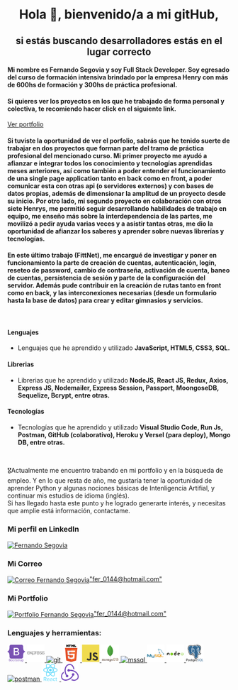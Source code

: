 <h1 align="center">Hola 👋, bienvenido/a a mi gitHub,</h1>

<h2 align="center">si estás buscando desarrolladores estás en el lugar correcto</h2>

<h4>Mi nombre es Fernando Segovia y soy Full Stack Developer. Soy egresado del curso de formación intensiva brindado por la empresa Henry con más de 600hs de formación y 300hs de práctica profesional.</h4>
<h4>Si quieres ver los proyectos en los que he trabajado de forma personal y colectiva,
te recomiendo hacer click en el siguiente link.</h4>
<a href="https://portfolio-fernando-segovia.netlify.app/" target="blank">Ver portfolio</a>
<h4>Si tuviste la oportunidad de ver el porfolio, sabrás que he tenido suerte de trabajar en dos proyectos que forman parte del tramo de práctica profesional del 
mencionado curso. Mi primer proyecto me ayudó a afianzar e integrar todos los 
conocimiento y tecnologías aprendidas meses anteriores, así como también a poder 
entender el funcionamiento de una single page application tanto en back como en front,
a poder comunicar esta con otras api (o servidores externos) y con bases de datos 
propias, además de dimensionar la amplitud de un proyecto desde su inicio. Por otro
lado, mi segundo proyecto en colaboración con otros siete Henrys, me permitió
seguir desarrollando habilidades de trabajo en equipo, me enseño más sobre la 
interdependencia de las partes, me movilizó a pedir ayuda varias veces y a asistir
tantas otras, me dio la oportunidad de afianzar los saberes y aprender sobre nuevas
librerías y tecnologías.</h4>
<h4>En este último trabajo (FittNet), me encargué de investigar y poner en funcionamiento la parte de creación de cuentas, autenticación, login, reseteo de password, cambio de contraseña, activación de cuenta, baneo de cuentas, persistencia de sesión y parte de la configuración del servidor. Además pude contribuir en la creación de rutas tanto en front como en back, y las interconexiones necesarias (desde un formulario hasta la base de datos) para crear y editar gimnasios y servicios.</h4>
</br>

<h4>Lenguajes</h4>

- Lenguajes que he aprendido y utilizado **JavaScript, HTML5, CSS3, SQL.**

<h4>Librerias</h4>

- Librerias que he aprendido y utilizado **NodeJS, React JS, Redux, Axios, Express JS,  Nodemailer, Express Session, Passport, MoongoseDB, Sequelize, Bcrypt, entre otras.**

<h4>Tecnologías</h4>

- Tecnologías que he aprendido y utilizado **Visual Studio Code, Run Js, Postman, GitHub (colaborativo), Heroku y Versel (para deploy), Mongo DB, entre otras.**
</br>

🎖️Actualmente me encuentro trabando en mi portfolio y en la búsqueda de empleo. Y en lo que resta de año, me gustaría tener la oportunidad de aprender Python y algunas nociones básicas de Intenligencia Artifial, y continuar mis estudios de idioma (inglés). 
</br>
Si has llegado hasta este punto y he logrado generarte interés, y necesitas que amplie
está información, contactame.


<h3 align="left">Mi perfil en LinkedIn</h3>
<p align="left">
<a href="https://www.linkedin.com/in/fernando-segovia-dev/" target="blank"><img align="center" src="https://raw.githubusercontent.com/rahuldkjain/github-profile-readme-generator/master/src/images/icons/Social/linked-in-alt.svg" alt="Fernando Segovia" height="30" width="40" /></a>
</p>

<h3 align="left">Mi Correo</h3>
<p align="left">
<a href="mailto:fer_0144@hotmail.com" target="blank"><img align="center" src="https://portal.edu.gva.es/03019007/wp-content/uploads/sites/87/2022/01/Microsoft.png" alt="Correo Fernando Segovia" height="30" width="40" />"fer_0144@hotmail.com"</a>
</p>

<h3 align="left">Mi Portfolio</h3>
<p align="left">
<a href="https://portfolio-fernando-segovia.netlify.app/" target="blank"><img align="center" src="https://miro.medium.com/max/768/1*GsuZUucXLICJqiWuwHjfzQ.png" alt="Portfolio Fernando Segovia" height="30" width="40" />"fer_0144@hotmail.com"</a>
</p>



<p><a></a></p>

<h3 align="left">Lenguajes y herramientas:</h3>
<p align="left"> 
<a href="https://getbootstrap.com" target="_blank" rel="noreferrer"> <img src="https://raw.githubusercontent.com/devicons/devicon/master/icons/bootstrap/bootstrap-plain-wordmark.svg" alt="bootstrap" width="40" height="40"/> </a> 
<a href="https://expressjs.com" target="_blank" rel="noreferrer"> <img src="https://raw.githubusercontent.com/devicons/devicon/master/icons/express/express-original-wordmark.svg" alt="express" width="40" height="40"/> </a> 
<a href="https://git-scm.com/" target="_blank" rel="noreferrer"> <img src="https://www.vectorlogo.zone/logos/git-scm/git-scm-icon.svg" alt="git" width="40" height="40"/> </a> 
<a href="https://www.w3.org/html/" target="_blank" rel="noreferrer"> <img src="https://raw.githubusercontent.com/devicons/devicon/master/icons/html5/html5-original-wordmark.svg" alt="html5" width="40" height="40"/> </a> 
<a href="https://developer.mozilla.org/en-US/docs/Web/JavaScript" target="_blank" rel="noreferrer"> <img src="https://raw.githubusercontent.com/devicons/devicon/master/icons/javascript/javascript-original.svg" alt="javascript" width="40" height="40"/> </a> 
<a href="https://www.mongodb.com/" target="_blank" rel="noreferrer"> <img src="https://raw.githubusercontent.com/devicons/devicon/master/icons/mongodb/mongodb-original-wordmark.svg" alt="mongodb" width="40" height="40"/> </a> 
<a href="https://www.microsoft.com/en-us/sql-server" target="_blank" rel="noreferrer"> <img src="https://www.svgrepo.com/show/303229/microsoft-sql-server-logo.svg" alt="mssql" width="40" height="40"/> </a> 
<a href="https://www.mysql.com/" target="_blank" rel="noreferrer"> <img src="https://raw.githubusercontent.com/devicons/devicon/master/icons/mysql/mysql-original-wordmark.svg" alt="mysql" width="40" height="40"/> </a> 
<a href="https://nodejs.org" target="_blank" rel="noreferrer"> <img src="https://raw.githubusercontent.com/devicons/devicon/master/icons/nodejs/nodejs-original-wordmark.svg" alt="nodejs" width="40" height="40"/> </a> 
<a href="https://www.postgresql.org" target="_blank" rel="noreferrer"> <img src="https://raw.githubusercontent.com/devicons/devicon/master/icons/postgresql/postgresql-original-wordmark.svg" alt="postgresql" width="40" height="40"/> </a> 
<a href="https://postman.com" target="_blank" rel="noreferrer"> <img src="https://www.vectorlogo.zone/logos/getpostman/getpostman-icon.svg" alt="postman" width="40" height="40"/> </a> 
<a href="https://reactjs.org/" target="_blank" rel="noreferrer"> <img src="https://raw.githubusercontent.com/devicons/devicon/master/icons/react/react-original-wordmark.svg" alt="react" width="40" height="40"/> </a> 
<a href="https://redux.js.org" target="_blank" rel="noreferrer"> <img src="https://raw.githubusercontent.com/devicons/devicon/master/icons/redux/redux-original.svg" alt="redux" width="40" height="40"/> </a> 
